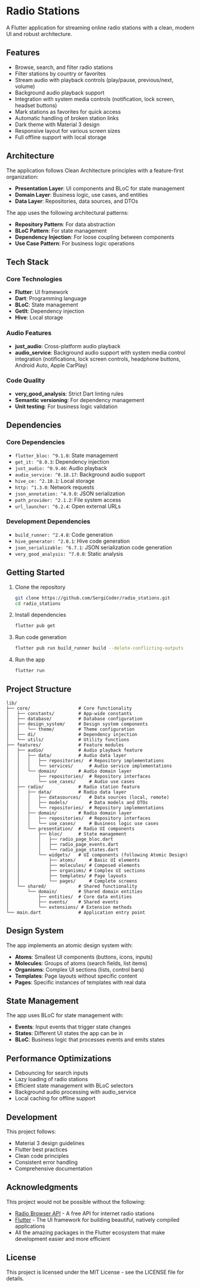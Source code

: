 # Radio Stations

A Flutter application for streaming online radio stations with a clean, modern UI and robust architecture.

## Features

- Browse, search, and filter radio stations
- Filter stations by country or favorites
- Stream audio with playback controls (play/pause, previous/next, volume)
- Background audio playback support
- Integration with system media controls (notification, lock screen, headset buttons)
- Mark stations as favorites for quick access
- Automatic handling of broken station links
- Dark theme with Material 3 design
- Responsive layout for various screen sizes
- Full offline support with local storage

## Architecture

The application follows Clean Architecture principles with a feature-first organization:

- **Presentation Layer**: UI components and BLoC for state management
- **Domain Layer**: Business logic, use cases, and entities
- **Data Layer**: Repositories, data sources, and DTOs

The app uses the following architectural patterns:
- **Repository Pattern**: For data abstraction
- **BLoC Pattern**: For state management
- **Dependency Injection**: For loose coupling between components
- **Use Case Pattern**: For business logic operations

## Tech Stack

### Core Technologies
- **Flutter**: UI framework
- **Dart**: Programming language
- **BLoC**: State management
- **GetIt**: Dependency injection
- **Hive**: Local storage

### Audio Features
- **just_audio**: Cross-platform audio playback
- **audio_service**: Background audio support with system media control integration (notifications, lock screen controls, headphone buttons, Android Auto, Apple CarPlay)

### Code Quality
- **very_good_analysis**: Strict Dart linting rules
- **Semantic versioning**: For dependency management
- **Unit testing**: For business logic validation

## Dependencies

### Core Dependencies
- `flutter_bloc: ^9.1.0`: State management
- `get_it: ^8.0.3`: Dependency injection
- `just_audio: ^0.9.46`: Audio playback
- `audio_service: ^0.18.17`: Background audio support
- `hive_ce: ^2.10.1`: Local storage
- `http: ^1.3.0`: Network requests
- `json_annotation: ^4.9.0`: JSON serialization
- `path_provider: ^2.1.2`: File system access
- `url_launcher: ^6.2.4`: Open external URLs

### Development Dependencies
- `build_runner: ^2.4.8`: Code generation
- `hive_generator: ^2.0.1`: Hive code generation
- `json_serializable: ^6.7.1`: JSON serialization code generation
- `very_good_analysis: ^7.0.0`: Static analysis

## Getting Started

1. Clone the repository
   ```bash
   git clone https://github.com/SergiCoder/radio_stations.git
   cd radio_stations
   ```

2. Install dependencies
   ```bash
   flutter pub get
   ```

3. Run code generation
   ```bash
   flutter pub run build_runner build --delete-conflicting-outputs
   ```

4. Run the app
   ```bash
   flutter run
   ```

## Project Structure

```
lib/
├── core/                  # Core functionality
│   ├── constants/         # App-wide constants
│   ├── database/          # Database configuration 
│   ├── design_system/     # Design system components
│   │   └── theme/         # Theme configuration
│   ├── di/                # Dependency injection
│   └── utils/             # Utility functions
├── features/              # Feature modules
│   ├── audio/             # Audio playback feature
│   │   ├── data/          # Audio data layer
│   │   │   ├── repositories/  # Repository implementations
│   │   │   └── services/      # Audio service implementations
│   │   └── domain/        # Audio domain layer
│   │       ├── repositories/  # Repository interfaces
│   │       └── use_cases/     # Audio use cases
│   ├── radio/             # Radio station feature
│   │   ├── data/          # Radio data layer
│   │   │   ├── datasources/   # Data sources (local, remote)
│   │   │   ├── models/        # Data models and DTOs
│   │   │   └── repositories/  # Repository implementations
│   │   ├── domain/        # Radio domain layer
│   │   │   ├── repositories/  # Repository interfaces 
│   │   │   └── use_cases/     # Business logic use cases
│   │   └── presentation/  # Radio UI components
│   │       ├── bloc/      # State management
│   │       │   ├── radio_page_bloc.dart
│   │       │   ├── radio_page_events.dart
│   │       │   └── radio_page_states.dart
│   │       └── widgets/   # UI components (following Atomic Design)
│   │           ├── atoms/     # Basic UI elements
│   │           ├── molecules/ # Composed elements
│   │           ├── organisms/ # Complex UI sections
│   │           ├── templates/ # Page layouts
│   │           └── pages/     # Complete screens
│   └── shared/            # Shared functionality
│       └── domain/        # Shared domain entities
│           ├── entities/  # Core data entities
│           ├── events/    # Shared events
│           └── extensions/ # Extension methods
└── main.dart              # Application entry point
```

## Design System

The app implements an atomic design system with:

- **Atoms**: Smallest UI components (buttons, icons, inputs)
- **Molecules**: Groups of atoms (search fields, list items)
- **Organisms**: Complex UI sections (lists, control bars)
- **Templates**: Page layouts without specific content
- **Pages**: Specific instances of templates with real data

## State Management

The app uses BLoC for state management with:
- **Events**: Input events that trigger state changes
- **States**: Different UI states the app can be in
- **BLoC**: Business logic that processes events and emits states

## Performance Optimizations

- Debouncing for search inputs
- Lazy loading of radio stations
- Efficient state management with BLoC selectors
- Background audio processing with audio_service
- Local caching for offline support

## Development

This project follows:
- Material 3 design guidelines
- Flutter best practices
- Clean code principles
- Consistent error handling
- Comprehensive documentation

## Acknowledgments

This project would not be possible without the following:

- [Radio Browser API](https://www.radio-browser.info/) - A free API for internet radio stations
- [Flutter](https://flutter.dev/) - The UI framework for building beautiful, natively compiled applications
- All the amazing packages in the Flutter ecosystem that make development easier and more efficient

## License

This project is licensed under the MIT License - see the LICENSE file for details.